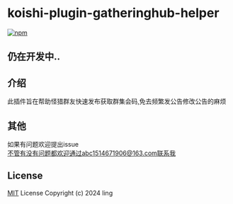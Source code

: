# koishi-plugin-gatheringhub-helper

[![npm](https://img.shields.io/npm/v/koishi-plugin-gatheringhub-helper?style=flat-square)](https://www.npmjs.com/package/koishi-plugin-gatheringhub-helper)


## 仍在开发中..

## 介绍  
此插件旨在帮助怪猎群友快速发布获取群集会码,免去频繁发公告修改公告的麻烦

## 其他 
如果有问题欢迎提出issue  
不管有没有问题都欢迎通过abc1514671906@163.com联系我
## License
[MIT](LICENSE) License Copyright (c) 2024 ling
